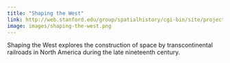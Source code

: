 ```yaml
---
title: "Shaping the West"
link: http://web.stanford.edu/group/spatialhistory/cgi-bin/site/project.php?id=997
image: images/shaping-the-west.png
---
```

Shaping the West explores the construction of space by transcontinental railroads in North America during the late nineteenth century.
